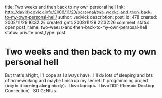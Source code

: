 title: Two weeks and then back to my own personal hell
link: http://davidvedvick.info/2008/11/29/personal/two-weeks-and-then-back-to-my-own-personal-hell/
author: vedvick
description: 
post_id: 478
created: 2008/11/29 16:32:26
created_gmt: 2008/11/29 22:32:26
comment_status: open
post_name: two-weeks-and-then-back-to-my-own-personal-hell
status: private
post_type: post

# Two weeks and then back to my own personal hell

But that's alright, I'll cope as I always have.  I'll do lots of sleeping and lots of homeworking and maybe finish up my secret lil' programming project (boy is it coming along nicely).  I love laptops.  I love RDP (Remote Desktop Connection).  SO GENIUs.